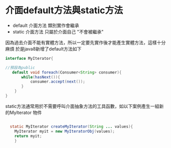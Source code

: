 # 介面default方法與static方法

- default 介面方法 類別實作會繼承
- static 介面方法 只屬於介面自己 "不會被繼承"

 因為過去介面不能有實體方法，所以一定要先實作後才能產生實體方法，這樣十分麻煩
於是java8新增了default方法如下
```java
interface MyIterator{

//預設為public
   default void foreach(Consumer<String> consumer){	
       while(hasNext()){
           consumer.accept(next());
       }	
    }
}

```
static方法通常用於不需要呼叫介面抽象方法的工具函數，如以下案例產生一組新的MyIterator 物件
```java

  static MyIterator createMyIterator(String ... values){
	MyIterator myit = new MyIteratorObj(values);
	return myit;
    }
```
